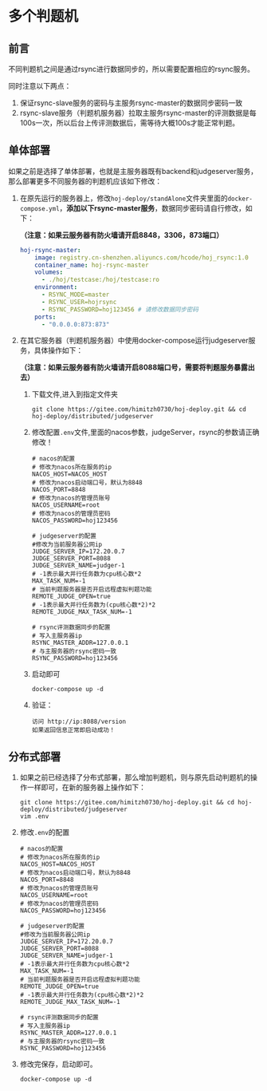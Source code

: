 # 多个判题机

## 前言

不同判题机之间是通过rsync进行数据同步的，所以需要配置相应的rsync服务。

同时注意以下两点：

1. 保证rsync-slave服务的密码与主服务rsync-master的数据同步密码一致
2. rsync-slave服务（判题机服务器）拉取主服务rsync-master的评测数据是每100s一次，所以后台上传评测数据后，需等待大概100s才能正常判题。

## 单体部署

如果之前是选择了单体部署，也就是主服务器既有backend和judgeserver服务，那么部署更多不同服务器的判题机应该如下修改：

1. 在原先运行的服务器上，修改`hoj-deploy/standAlone`文件夹里面的`docker-compose.yml`，**添加以下rsync-master服务**，数据同步密码请自行修改，如下：

   **（注意：如果云服务器有防火墙请开启8848，3306，873端口）**

   ```yaml
   hoj-rsync-master:
       image: registry.cn-shenzhen.aliyuncs.com/hcode/hoj_rsync:1.0
       container_name: hoj-rsync-master
       volumes:
         - ./hoj/testcase:/hoj/testcase:ro
       environment:
         - RSYNC_MODE=master
         - RSYNC_USER=hojrsync 
         - RSYNC_PASSWORD=hoj123456 # 请修改数据同步密码
       ports:
         - "0.0.0.0:873:873"
   ```

2. 在其它服务器（判题机服务器）中使用docker-compose运行judgeserver服务，具体操作如下：

   **（注意：如果云服务器有防火墙请开启8088端口号，需要将判题服务暴露出去）**

   

   1. 下载文件,进入到指定文件夹

      ```shell
      git clone https://gitee.com/himitzh0730/hoj-deploy.git && cd hoj-deploy/distributed/judgeserver
      ```

   2. 修改配置`.env`文件,里面的nacos参数，judgeServer，rsync的参数请正确修改！

      ```properties
      # nacos的配置
      # 修改为nacos所在服务的ip
      NACOS_HOST=NACOS_HOST
      # 修改为nacos启动端口号，默认为8848
      NACOS_PORT=8848
      # 修改为nacos的管理员账号
      NACOS_USERNAME=root
      # 修改为nacos的管理员密码
      NACOS_PASSWORD=hoj123456
      
      # judgeserver的配置
      #修改为当前服务器公网ip
      JUDGE_SERVER_IP=172.20.0.7
      JUDGE_SERVER_PORT=8088
      JUDGE_SERVER_NAME=judger-1
      # -1表示最大并行任务数为cpu核心数*2
      MAX_TASK_NUM=-1
      # 当前判题服务器是否开启远程虚拟判题功能
      REMOTE_JUDGE_OPEN=true
      # -1表示最大并行任务数为(cpu核心数*2)*2
      REMOTE_JUDGE_MAX_TASK_NUM=-1
      
      # rsync评测数据同步的配置
      # 写入主服务器ip
      RSYNC_MASTER_ADDR=127.0.0.1
      # 与主服务器的rsync密码一致
      RSYNC_PASSWORD=hoj123456
      ```

   3. 启动即可

      ```shell
      docker-compose up -d
      ```
      
   4. 验证：

      ```
      访问 http://ip:8088/version
      如果返回信息正常即启动成功！
      ```

      

   


## 分布式部署

1. 如果之前已经选择了分布式部署，那么增加判题机，则与原先启动判题机的操作一样即可，在新的服务器上操作如下：

   ```shell
   git clone https://gitee.com/himitzh0730/hoj-deploy.git && cd hoj-deploy/distributed/judgeserver
   vim .env
   ```

2. 修改`.env`的配置

   ```properties
   # nacos的配置
   # 修改为nacos所在服务的ip
   NACOS_HOST=NACOS_HOST
   # 修改为nacos启动端口号，默认为8848
   NACOS_PORT=8848
   # 修改为nacos的管理员账号
   NACOS_USERNAME=root
   # 修改为nacos的管理员密码
   NACOS_PASSWORD=hoj123456
   
   # judgeserver的配置
   #修改为当前服务器公网ip
   JUDGE_SERVER_IP=172.20.0.7
   JUDGE_SERVER_PORT=8088
   JUDGE_SERVER_NAME=judger-1
   # -1表示最大并行任务数为cpu核心数*2
   MAX_TASK_NUM=-1
   # 当前判题服务器是否开启远程虚拟判题功能
   REMOTE_JUDGE_OPEN=true
   # -1表示最大并行任务数为(cpu核心数*2)*2
   REMOTE_JUDGE_MAX_TASK_NUM=-1
   
   # rsync评测数据同步的配置
   # 写入主服务器ip
   RSYNC_MASTER_ADDR=127.0.0.1
   # 与主服务器的rsync密码一致
   RSYNC_PASSWORD=hoj123456
   ```
   

3. 修改完保存，启动即可。

   ```shell
   docker-compose up -d
   ```